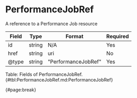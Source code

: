 <!--
    ATTENTION: This file was generated via gradle!
               Do NOT manually edit this file! Any such changes will be overwritten!
-->

# PerformanceJobRef

A reference to a Performance Job resource

| Field | Type | Format | Required |
| ------- | ------- | ------- | --- |
| id | string | N/A | Yes |
| href | string | uri | No |
| @type | string | "PerformanceJobRef" | Yes |

Table: Fields of PerformanceJobRef. {#tbl:PerformanceJobRef.md:PerformanceJobRef}

{#page:break}
